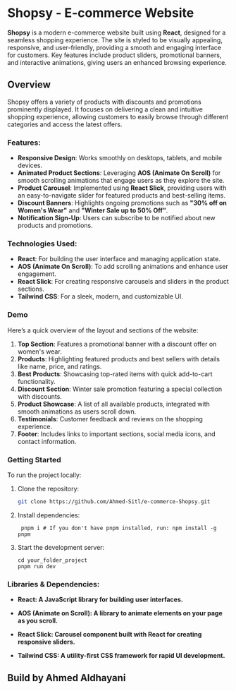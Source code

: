 # Shopsy - E-commerce Website

**Shopsy** is a modern e-commerce website built using **React**, designed for a seamless shopping experience. The site is styled to be visually appealing, responsive, and user-friendly, providing a smooth and engaging interface for customers. Key features include product sliders, promotional banners, and interactive animations, giving users an enhanced browsing experience.

## Overview

Shopsy offers a variety of products with discounts and promotions prominently displayed. It focuses on delivering a clean and intuitive shopping experience, allowing customers to easily browse through different categories and access the latest offers.

### Features:

- **Responsive Design**: Works smoothly on desktops, tablets, and mobile devices.
- **Animated Product Sections**: Leveraging **AOS (Animate On Scroll)** for smooth scrolling animations that engage users as they explore the site.
- **Product Carousel**: Implemented using **React Slick**, providing users with an easy-to-navigate slider for featured products and best-selling items.
- **Discount Banners**: Highlights ongoing promotions such as **"30% off on Women's Wear"** and **"Winter Sale up to 50% Off"**.
- **Notification Sign-Up**: Users can subscribe to be notified about new products and promotions.

### Technologies Used:

- **React**: For building the user interface and managing application state.
- **AOS (Animate On Scroll)**: To add scrolling animations and enhance user engagement.
- **React Slick**: For creating responsive carousels and sliders in the product sections.
- **Tailwind CSS**: For a sleek, modern, and customizable UI.

### Demo

Here’s a quick overview of the layout and sections of the website:

1. **Top Section**: Features a promotional banner with a discount offer on women's wear.
2. **Products**: Highlighting featured products and best sellers with details like name, price, and ratings.
3. **Best Products**: Showcasing top-rated items with quick add-to-cart functionality.
4. **Discount Section**: Winter sale promotion featuring a special collection with discounts.
5. **Product Showcase**: A list of all available products, integrated with smooth animations as users scroll down.
6. **Testimonials**: Customer feedback and reviews on the shopping experience.
7. **Footer**: Includes links to important sections, social media icons, and contact information.

### Getting Started

To run the project locally:

1. Clone the repository:
   ```bash
   git clone https://github.com/Ahmed-Sitl/e-commerce-Shopsy.git
   ```
2. Install dependencies:

   ```
    pnpm i # If you don't have pnpm installed, run: npm install -g pnpm
   ```

3. Start the development server:
   ```
   cd your_folder_project
   pnpm run dev
   ```

### Libraries & Dependencies:

- **React: A JavaScript library for building user interfaces.**

- **AOS (Animate on Scroll): A library to animate elements on your page as you scroll.**

- **React Slick: Carousel component built with React for creating responsive sliders.**

- **Tailwind CSS: A utility-first CSS framework for rapid UI development.**

## Build by Ahmed Aldhayani

